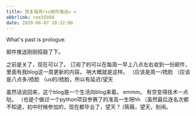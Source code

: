 ```yaml
---
title: 恢复每周rss邮件推送= =
abbrlink: cee35b0d
date: 2020-08-07 10:32:00
---
```

What's past is prologue.

<!--more-->邮件推送刚刚捣鼓了下。
之前是关了，现在可以了。
订阅了的可以在每周一早上八点左右收到一份邮件，里面有我blog这一周更新的内容。
呐大概就是这样。
（应该是周一/捂脸
（应该是八点多/捂脸
（us的/捂脸，所以有延迟/望天

虽然话说回来，这个blog是一个生活向blog来着。
emmm。
有空变得技术一点哒。
（也是个做过一个python项目参赛了的准高一生呀hh
（虽然最后连名次都不知道，初中时候参加的，现在都毕业了，望天？
/蒟蒻，望天，别闹。